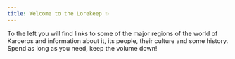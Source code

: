 ```yaml
---
title: Welcome to the Lorekeep ✨
---
```



To the left you will find links to some of the major regions of the world of Karceros and information about it, its people, their culture and some history.
Spend as long as you need, keep the volume down!
